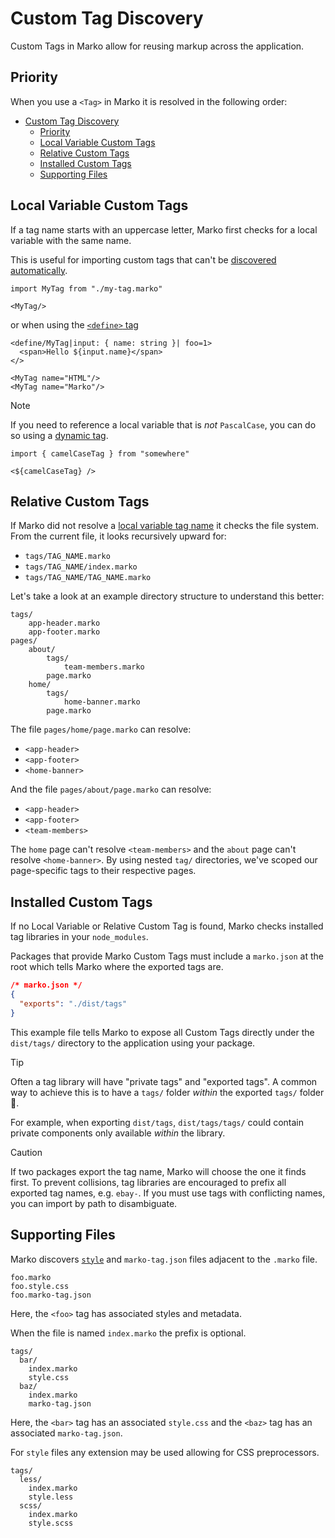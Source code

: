 # Custom Tag Discovery

Custom Tags in Marko allow for reusing markup across the application.

## Priority

When you use a `<Tag>` in Marko it is resolved in the following order:

- [Custom Tag Discovery](#custom-tag-discovery)
  - [Priority](#priority)
  - [Local Variable Custom Tags](#local-variable-custom-tags)
  - [Relative Custom Tags](#relative-custom-tags)
  - [Installed Custom Tags](#installed-custom-tags)
  - [Supporting Files](#supporting-files)

## Local Variable Custom Tags

If a tag name starts with an uppercase letter, Marko first checks for a local variable with the same name.

This is useful for importing custom tags that can't be [discovered automatically](#relative-custom-tags).

```marko
import MyTag from "./my-tag.marko"

<MyTag/>
```

or when using the [`<define>` tag](./core-tag.md#define)

```marko
<define/MyTag|input: { name: string }| foo=1>
  <span>Hello ${input.name}</span>
</>

<MyTag name="HTML"/>
<MyTag name="Marko"/>
```

> [!NOTE]
> If you need to reference a local variable that is _not_ `PascalCase`, you can do so using a [dynamic tag](./language.md#dynamic-tags).
>
> ```marko
> import { camelCaseTag } from "somewhere"
>
> <${camelCaseTag} />
> ```

## Relative Custom Tags

If Marko did not resolve a [local variable tag name](#local-variable-custom-tags) it checks the file system. From the current file, it looks recursively upward for:

- `tags/TAG_NAME.marko`
- `tags/TAG_NAME/index.marko`
- `tags/TAG_NAME/TAG_NAME.marko`

Let's take a look at an example directory structure to understand this better:

```
tags/
    app-header.marko
    app-footer.marko
pages/
    about/
        tags/
            team-members.marko
        page.marko
    home/
        tags/
            home-banner.marko
        page.marko
```

The file `pages/home/page.marko` can resolve:

- `<app-header>`
- `<app-footer>`
- `<home-banner>`

And the file `pages/about/page.marko` can resolve:

- `<app-header>`
- `<app-footer>`
- `<team-members>`

The `home` page can't resolve `<team-members>` and the `about` page can't resolve `<home-banner>`. By using nested `tag/` directories, we've scoped our page-specific tags to their respective pages.

## Installed Custom Tags

If no Local Variable or Relative Custom Tag is found, Marko checks installed tag libraries in your `node_modules`.

Packages that provide Marko Custom Tags must include a `marko.json` at the root which tells Marko where the exported tags are.

```json
/* marko.json */
{
  "exports": "./dist/tags"
}
```

This example file tells Marko to expose all Custom Tags directly under the `dist/tags/` directory to the application using your package.

> [!TIP]
> Often a tag library will have "private tags" and "exported tags". A common way to achieve this is to have a `tags/` folder _within_ the exported `tags/` folder 🤯.
>
> For example, when exporting `dist/tags`, `dist/tags/tags/` could contain private components only available _within_ the library.

> [!CAUTION]
> If two packages export the tag name, Marko will choose the one it finds first. To prevent collisions, tag libraries are encouraged to prefix all exported tag names, e.g. `ebay-`. If you must use tags with conflicting names, you can import by path to disambiguate.

## Supporting Files

Marko discovers [`style`](./styling.md) and `marko-tag.json` files adjacent to the `.marko` file.

```
foo.marko
foo.style.css
foo.marko-tag.json
```

Here, the `<foo>` tag has associated styles and metadata.

When the file is named `index.marko` the prefix is optional.

```
tags/
  bar/
    index.marko
    style.css
  baz/
    index.marko
    marko-tag.json
```

Here, the `<bar>` tag has an associated `style.css` and the `<baz>` tag has an associated `marko-tag.json`.

For `style` files any extension may be used allowing for CSS preprocessors.

```
tags/
  less/
    index.marko
    style.less
  scss/
    index.marko
    style.scss
```
